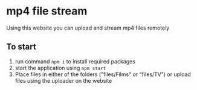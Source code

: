 mp4 file stream
===============
Using this website you can upload and stream mp4 files remotely 

To start
--------
1) run command `npm i` to install required packages
2) start the application using `npm start`
3) Place files in either of the folders ("files/Films" or "files/TV") or upload files using the uploader on the website
